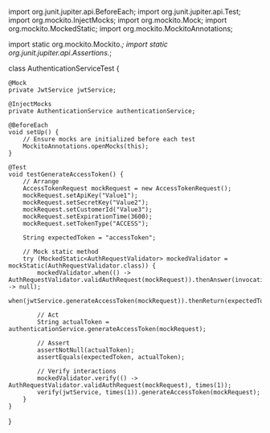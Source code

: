 import org.junit.jupiter.api.BeforeEach;
import org.junit.jupiter.api.Test;
import org.mockito.InjectMocks;
import org.mockito.Mock;
import org.mockito.MockedStatic;
import org.mockito.MockitoAnnotations;

import static org.mockito.Mockito.*;
import static org.junit.jupiter.api.Assertions.*;

class AuthenticationServiceTest {

    @Mock
    private JwtService jwtService;

    @InjectMocks
    private AuthenticationService authenticationService;

    @BeforeEach
    void setUp() {
        // Ensure mocks are initialized before each test
        MockitoAnnotations.openMocks(this);
    }

    @Test
    void testGenerateAccessToken() {
        // Arrange
        AccessTokenRequest mockRequest = new AccessTokenRequest();
        mockRequest.setApiKey("Value1");
        mockRequest.setSecretKey("Value2");
        mockRequest.setCustomerId("Value3");
        mockRequest.setExpirationTime(3600);
        mockRequest.setTokenType("ACCESS");

        String expectedToken = "accessToken";

        // Mock static method
        try (MockedStatic<AuthRequestValidator> mockedValidator = mockStatic(AuthRequestValidator.class)) {
            mockedValidator.when(() -> AuthRequestValidator.validAuthRequest(mockRequest)).thenAnswer(invocation -> null);
            when(jwtService.generateAccessToken(mockRequest)).thenReturn(expectedToken);

            // Act
            String actualToken = authenticationService.generateAccessToken(mockRequest);

            // Assert
            assertNotNull(actualToken);
            assertEquals(expectedToken, actualToken);

            // Verify interactions
            mockedValidator.verify(() -> AuthRequestValidator.validAuthRequest(mockRequest), times(1));
            verify(jwtService, times(1)).generateAccessToken(mockRequest);
        }
    }
}
